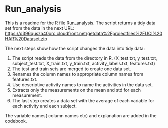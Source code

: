 # Run_analysis

This is a readme for the R file Run_analysis.
The script returns a tidy data set from the data in the next URL: https://d396qusza40orc.cloudfront.net/getdata%2Fprojectfiles%2FUCI%20HAR%20Dataset.zip

The next steps show how the script changes the data into tidy data:

1. The script reads the data from the directory in R. (X_test.txt, y_test.txt, subject_test.txt, X_train.txt, y_train.txt, activity_labels.txt,
    features.txt)
2. The test and train sets are merged to create one data set.
3.  Renames the column names to appropriate column names from features.txt.
4.  Use descriptive activity names to name the activities in the data set.
5.  Extracts only the measurements on the mean and std for each measurement.
6.  The last step creates a data set with the average of each variable for each activity and each subject.

The variable names( column names etc) and explanation are added in the codebook.
